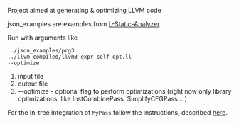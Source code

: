 Project aimed at generating & optimizing LLVM code

json_examples are examples from [L-Static-Analyzer](https://github.com/alex28sh/L-static-analyzer)

Run with arguments like 

```
../json_examples/prg3                
../llvm_compiled/llvm3_expr_self_opt.ll
--optimize
```

1) input file
2) output file
3) --optimize - optional flag to perform optimizations (right now only library optimizations, like InstCombinePass, SimplifyCFGPass ...)

For the In-tree integration of ```MyPass``` follow the instructions, described [here](https://github.com/alexjung/Writing-an-LLVM-Pass-using-the-new-PassManager?tab=readme-ov-file).
